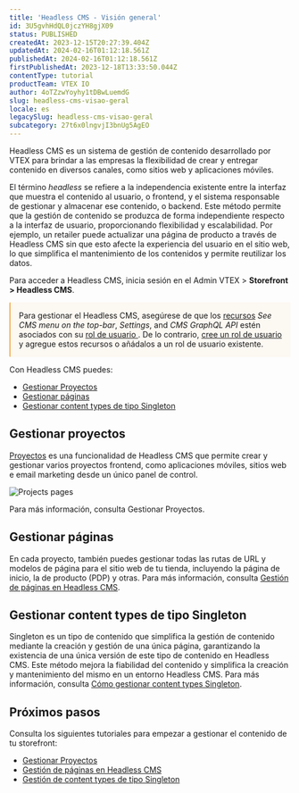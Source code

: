 ```yaml
---
title: 'Headless CMS - Visión general'
id: 3U5gvhHdQL0jczYH8gjX09
status: PUBLISHED
createdAt: 2023-12-15T20:27:39.404Z
updatedAt: 2024-02-16T01:12:18.561Z
publishedAt: 2024-02-16T01:12:18.561Z
firstPublishedAt: 2023-12-18T13:33:50.044Z
contentType: tutorial
productTeam: VTEX IO
author: 4oTZzwYoyhy1tDBwLuemdG
slug: headless-cms-visao-geral
locale: es
legacySlug: headless-cms-visao-geral
subcategory: 27t6x0lngvjI3bnUg5AgEO
---
```


Headless CMS es un sistema de gestión de contenido desarrollado por VTEX para brindar a las empresas la flexibilidad de crear y entregar contenido en diversos canales, como sitios web y aplicaciones móviles.

El término *headless* se refiere a la independencia existente entre la interfaz que muestra el contenido al usuario, o frontend, y el sistema responsable de gestionar y almacenar ese contenido, o backend. Este método permite que la gestión de contenido se produzca de forma independiente respecto a la interfaz de usuario, proporcionando flexibilidad y escalabilidad. Por ejemplo, un retailer puede actualizar una página de producto a través de Headless CMS sin que esto afecte la experiencia del usuario en el sitio web, lo que simplifica el mantenimiento de los contenidos y permite reutilizar los datos.

Para acceder a Headless CMS, inicia sesión en el Admin VTEX > **Storefront > Headless CMS**. 

<div style="background-color:#FCF8F2; border-left: 2px solid #F0AD4E; border-top-left-radius: 2px; border-bottom-left-radius: 2px; padding: 15px; margin-bottom: 10px">
  Para gestionar el Headless CMS, asegúrese de que los <a href="https://help.vtex.com/es/tutorial/license-manager-resources--3q6ztrC8YynQf6rdc6euk3">recursos</a> <i>See CMS menu on the top-bar</i>, <i>Settings</i>, and <i>CMS GraphQL API</i> estén asociados con su <a href="https://help.vtex.com/es/tutorial/roles--7HKK5Uau2H6wxE1rH5oRbc">rol de usuario </a>. De lo contrario, <a href="https://help.vtex.com/es/tutorial/roles--7HKK5Uau2H6wxE1rH5oRbc#creando-un-rol">cree un rol de usuario</a> y agregue estos recursos o añádalos a un rol de usuario existente.
</div>

Con Headless CMS puedes:

- [Gestionar Proyectos](#gestionar-proyectos)
- [Gestionar páginas](#gestionar-páginas)
- [Gestionar content types de tipo Singleton](#gestionar-content-types-de-tipo-singleton)

## Gestionar proyectos

[Proyectos](https://help.vtex.com/es/tutorial/managing-projects--42IpDFqTVTESH8DCypJMPM) es una funcionalidad de Headless CMS que permite crear y gestionar varios proyectos frontend, como aplicaciones móviles, sitios web e email marketing desde un único panel de control. 

![Projects pages](//images.ctfassets.net/alneenqid6w5/5sXlS9M78whzUVdSxJiKpX/28a48f587a491e87481d837595130e0d/projects-one-es.gif)

Para más información, consulta Gestionar Proyectos. 

## Gestionar páginas
En cada proyecto, también puedes gestionar todas las rutas de URL y modelos de página para el sitio web de tu tienda, incluyendo la página de inicio, la de producto (PDP) y otras. Para más información, consulta [Gestión de páginas en Headless CMS](https://help.vtex.com/es/tutorial/managing-pages--3DO6rBhZ1p3zndnFu5BgRt).

## Gestionar content types de tipo Singleton
Singleton es un tipo de contenido que simplifica la gestión de contenido mediante la creación y gestión de una única página, garantizando la existencia de una única versión de este tipo de contenido en Headless CMS. Este método mejora la fiabilidad del contenido y simplifica la creación y mantenimiento del mismo en un entorno Headless CMS.  Para más información, consulta [Cómo gestionar content types Singleton](https://help.vtex.com/es/tutorial/managing-singleton-content-types--VBibMN1BqV2OFmavUFCdo).

## Próximos pasos
Consulta los siguientes tutoriales para empezar a gestionar el contenido de tu storefront:

- [Gestionar Proyectos](https://help.vtex.com/es/tutorial/managing-projects--42IpDFqTVTESH8DCypJMPM) 
- [Gestión de páginas en Headless CMS](https://help.vtex.com/es/tutorial/managing-pages--3DO6rBhZ1p3zndnFu5BgRt)
- [Gestión de content types de tipo Singleton](https://help.vtex.com/en/tutorial/managing-singleton-content-types--VBibMN1BqV2OFmavUFCdo)

